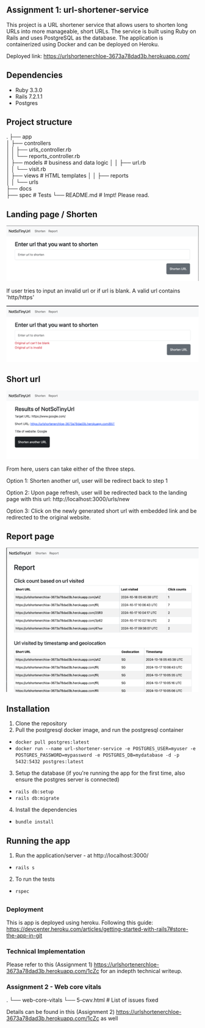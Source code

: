 ## Assignment 1: url-shortener-service
This project is a URL shortener service that allows users to shorten long URLs into more manageable, short URLs. The service is built using Ruby on Rails and uses PostgreSQL as the database. The application is containerized using Docker and can be deployed on Heroku.

Deployed link: https://urlshortenerchloe-3673a78dad3b.herokuapp.com/

## Dependencies 
- Ruby 3.3.0
- Rails 7.2.1.1
- Postgres 

## Project structure
.
├── app      
│   ├── controllers               
│   │   ├── urls_controller.rb      
│   │   └── reports_controller.rb          
│   ├── models              # business and data logic
│   │   ├── url.rb      
│   │   └── visit.rb                   
│   ├── views               # HTML templates 
│   │   ├── reports      
│   │   └── urls            
├── docs                   
├── spec                    # Tests
└── README.md               # Impt! Please read.

## Landing page / Shorten

![alt text](image.png)

If user tries to input an invalid url or if url is blank. A valid url contains 'http/https'

![alt text](image-2.png)

## Short url 

![alt text](image-3.png)

From here, users can take either of the three steps. 

Option 1: Shorten another url, user will be redirect back to step 1

Option 2: Upon page refresh, user will be redirected back to the landing page with this url: http://localhost:3000/urls/new

Option 3: Click on the newly generated short url with embedded link and be redirected to the original website.


## Report page 
![alt text](image-1.png)


## Installation
1. Clone the repository
2. Pull the postgresql docker image, and run the postgresql container
- `docker pull postgres:latest`
- `docker run --name url-shortener-service -e POSTGRES_USER=myuser -e POSTGRES_PASSWORD=mypassword -e POSTGRES_DB=mydatabase -d -p 5432:5432 postgres:latest`
3. Setup the database (if you're running the app for the first time, also ensure the postgres server is connected)
- `rails db:setup`
- `rails db:migrate`
4. Install the dependencies
- `bundle install`

## Running the app
1. Run the application/server - at http://localhost:3000/
- `rails s`
2. To run the tests
- `rspec`
##

### Deployment
This is app is deployed using heroku. Following this guide: https://devcenter.heroku.com/articles/getting-started-with-rails7#store-the-app-in-git

### Technical Implementation
Please refer to this (Assignment 1) https://urlshortenerchloe-3673a78dad3b.herokuapp.com/1cZc for an indepth technical writeup.

### Assignment 2 - Web core vitals
.
└── web-core-vitals
   └── 5-cwv.html       # List of issues fixed

Details can be found in this (Assignment 2) https://urlshortenerchloe-3673a78dad3b.herokuapp.com/1cZc as well